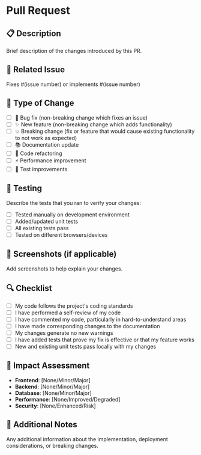 # Pull Request

## 📋 Description
Brief description of the changes introduced by this PR.

## 🔗 Related Issue
Fixes #(issue number) or implements #(issue number)

## 🚀 Type of Change
- [ ] 🐛 Bug fix (non-breaking change which fixes an issue)
- [ ] ✨ New feature (non-breaking change which adds functionality)
- [ ] 💥 Breaking change (fix or feature that would cause existing functionality to not work as expected)
- [ ] 📚 Documentation update
- [ ] 🧹 Code refactoring
- [ ] ⚡ Performance improvement
- [ ] 🧪 Test improvements

## 🧪 Testing
Describe the tests that you ran to verify your changes:
- [ ] Tested manually on development environment
- [ ] Added/updated unit tests
- [ ] All existing tests pass
- [ ] Tested on different browsers/devices

## 📸 Screenshots (if applicable)
Add screenshots to help explain your changes.

## 🔍 Checklist
- [ ] My code follows the project's coding standards
- [ ] I have performed a self-review of my code
- [ ] I have commented my code, particularly in hard-to-understand areas
- [ ] I have made corresponding changes to the documentation
- [ ] My changes generate no new warnings
- [ ] I have added tests that prove my fix is effective or that my feature works
- [ ] New and existing unit tests pass locally with my changes

## 🎯 Impact Assessment
- **Frontend**: [None/Minor/Major]
- **Backend**: [None/Minor/Major]
- **Database**: [None/Minor/Major]
- **Performance**: [None/Improved/Degraded]
- **Security**: [None/Enhanced/Risk]

## 📝 Additional Notes
Any additional information about the implementation, deployment considerations, or breaking changes.